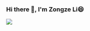 ### Hi there 👋, I'm Zongze Li😄

![](https://github-readme-stats.vercel.app/api?username=zongze-lee&show_icons=true&theme=transparent)

<!--
**zongze-lee/zongze-lee** is a ✨ _special_ ✨ repository because its `README.md` (this file) appears on your GitHub profile.

Here are some ideas to get you started:

- 🔭 I’m currently working on ...
- 🌱 I’m currently learning ...
- 👯 I’m looking to collaborate on ...
- 🤔 I’m looking for help with ...
- 💬 Ask me about ...
- 📫 How to reach me: ...
- 😄 Pronouns: ...
- ⚡ Fun fact: ...
-->
